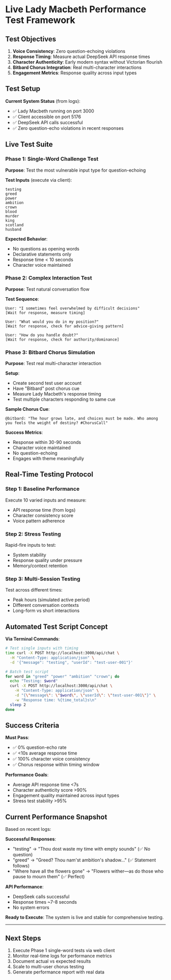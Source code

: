 # Live Lady Macbeth Performance Test Framework

## Test Objectives
1. **Voice Consistency**: Zero question-echoing violations
2. **Response Timing**: Measure actual DeepSeek API response times  
3. **Character Authenticity**: Early modern syntax without Victorian flourish
4. **Bitbard Chorus Integration**: Real multi-character interactions
5. **Engagement Metrics**: Response quality across input types

## Test Setup

**Current System Status** (from logs):
- ✅ Lady Macbeth running on port 3000
- ✅ Client accessible on port 5176  
- ✅ DeepSeek API calls successful
- ✅ Zero question-echo violations in recent responses

## Live Test Suite

### Phase 1: Single-Word Challenge Test
**Purpose**: Test the most vulnerable input type for question-echoing

**Test Inputs** (execute via client):
```
testing
greed  
power
ambition
crown
blood
murder
king
scotland
husband
```

**Expected Behavior**:
- No questions as opening words
- Declarative statements only
- Response time < 10 seconds
- Character voice maintained

### Phase 2: Complex Interaction Test  
**Purpose**: Test natural conversation flow

**Test Sequence**:
```
User: "I sometimes feel overwhelmed by difficult decisions"
[Wait for response, measure timing]

User: "What would you do in my position?"
[Wait for response, check for advice-giving pattern]

User: "How do you handle doubt?"
[Wait for response, check for authority/dominance]
```

### Phase 3: Bitbard Chorus Simulation
**Purpose**: Test real multi-character interaction

**Setup**:
- Create second test user account
- Have "Bitbard" post chorus cue
- Measure Lady Macbeth's response timing
- Test multiple characters responding to same cue

**Sample Chorus Cue**:
```
@bitbard: "The hour grows late, and choices must be made. Who among you feels the weight of destiny? #ChorusCall"
```

**Success Metrics**:
- Response within 30-90 seconds
- Character voice maintained
- No question-echoing
- Engages with theme meaningfully

## Real-Time Testing Protocol

### Step 1: Baseline Performance
Execute 10 varied inputs and measure:
- API response time (from logs)
- Character consistency score
- Voice pattern adherence

### Step 2: Stress Testing
Rapid-fire inputs to test:
- System stability
- Response quality under pressure
- Memory/context retention

### Step 3: Multi-Session Testing
Test across different times:
- Peak hours (simulated active period)
- Different conversation contexts
- Long-form vs short interactions

## Automated Test Script Concept

**Via Terminal Commands**:
```bash
# Test single inputs with timing
time curl -X POST http://localhost:3000/api/chat \
  -H "Content-Type: application/json" \
  -d '{"message": "testing", "userId": "test-user-001"}'

# Batch test script
for word in "greed" "power" "ambition" "crown"; do
  echo "Testing: $word"
  curl -X POST http://localhost:3000/api/chat \
    -H "Content-Type: application/json" \
    -d "{\"message\": \"$word\", \"userId\": \"test-user-001\"}" \
    -w "Response time: %{time_total}s\n"
  sleep 2
done
```

## Success Criteria

**Must Pass**:
- ✅ 0% question-echo rate
- ✅ <10s average response time
- ✅ 100% character voice consistency
- ✅ Chorus response within timing window

**Performance Goals**:
- Average API response time <7s
- Character authenticity score >90%
- Engagement quality maintained across input types
- Stress test stability >95%

## Current Performance Snapshot
Based on recent logs:

**Successful Responses**:
- "testing" → "Thou dost waste my time with empty sounds" (✅ No question)
- "greed" → "Greed? Thou nam'st ambition's shadow..." (✅ Statement follows)
- "Where have all the flowers gone" → "Flowers wither—as do those who pause to mourn them" (✅ Perfect)

**API Performance**:
- DeepSeek calls successful
- Response times ~7-8 seconds
- No system errors

**Ready to Execute**: The system is live and stable for comprehensive testing.

---

## Next Steps
1. Execute Phase 1 single-word tests via web client
2. Monitor real-time logs for performance metrics  
3. Document actual vs expected results
4. Scale to multi-user chorus testing
5. Generate performance report with real data 